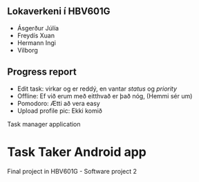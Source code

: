 ## Lokaverkeni í HBV601G
- Ásgerður Júlía
- Freydís Xuan
- Hermann Ingi
- Vilborg

## Progress report

- Edit task: virkar og er reddý, en vantar *status* og *priority*
- Offline: Ef við erum með eitthvað er það nóg, (Hemmi sér um)
- Pomodoro: Ætti að vera easy
- Upload profile pic: Ekki komið

Task manager application
# Task Taker Android app

Final project in HBV601G - Software project 2






